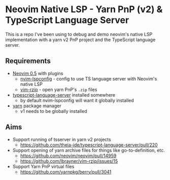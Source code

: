 # Neovim Native LSP - Yarn PnP (v2) & TypeScript Language Server

This is a repo I've been using to debug and demo neovim's native LSP implementation with a yarn v2 PnP project and the TypeScript language server.

## Requirements

- [Neovim 0.5](https://neovim.io/) with plugins
  - [nvim-lspconfig](https://github.com/neovim/nvim-lspconfig) - config to use TS language server with Neovim's native LSP
  - [vim-rzip](https://github.com/lbrayner/vim-rzip) - open yarn PnP's `.zip` files
- [typescript-language-server](https://github.com/theia-ide/typescript-language-server) installed somewhere
  - by default nvim-lspconfig will want it globally installed
- [yarn](https://yarnpkg.com/) package manager
  - v1 needs to be globally installed

## Aims

- Support running of tsserver in yarn v2 projects
  - https://github.com/theia-ide/typescript-language-server/pull/220
- Support opening of yarn archive files for things like go-to-definition, etc.
  - https://github.com/neovim/neovim/pull/14959
  - https://github.com/lbrayner/vim-rzip/issues/15
- Support Yarn PnP virtual files
  - https://github.com/yarnpkg/berry/pull/3041
